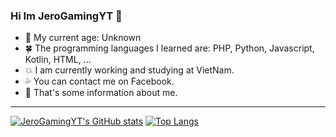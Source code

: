 ### Hi Im JeroGamingYT 👋
- 💠 My current age: Unknown
- 🍀 The programming languages I learned are: PHP, Python, Javascript, Kotlin, HTML, ...
- 💥 I am currently working and studying at VietNam.
- 💦 You can contact me on Facebook.
- 💬 That's some information about me.

---
[![JeroGamingYT's GitHub stats](https://github-readme-stats.vercel.app/api?username=JeroGamingYT&show_icons=true&theme=great-gatsby)](https://github.com/JeroGamingYT)
[![Top Langs](https://github-readme-stats.vercel.app/api/top-langs/?username=JeroGamingYT&layout=compact)](https://github.com/anuraghazra/github-readme-stats)
<!--
**JeroGamingYT/JeroGamingYT** is a ✨ _special_ ✨ repository because its `README.md` (this file) appears on your GitHub profile.
